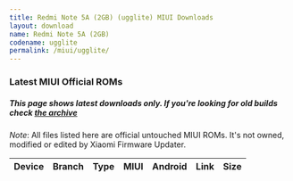 ```yaml
---
title: Redmi Note 5A (2GB) (ugglite) MIUI Downloads
layout: download
name: Redmi Note 5A (2GB)
codename: ugglite
permalink: /miui/ugglite/
---
```

### Latest MIUI Official ROMs
##### This page shows latest downloads only. If you're looking for old builds check [the archive](/archive/miui/ugglite/)
*Note*: All files listed here are official untouched MIUI ROMs. It's not owned, modified or edited by Xiaomi Firmware Updater.


<div class="table-responsive-md" id="table-wrapper">
<table id="miui" class="compact table table-striped table-hover table-sm">
    <thead class="thead-dark">
        <tr>
            <th>Device</th>
            <th>Branch</th>
            <th>Type</th>
            <th>MIUI</th>
            <th>Android</th>
            <th>Link</th>
            <th>Size</th>
        </tr>
    </thead>
    <script>loadMiuiDownloads('ugglite')</script>
</table>
</div>


